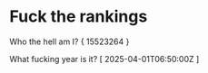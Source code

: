 # Fuck the rankings

Who the hell am I?
{ 15523264 }

What fucking year is it?
[ 2025-04-01T06:50:00Z ]
